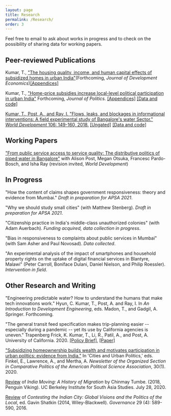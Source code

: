 ```yaml
---
layout: page
title: Research
permalink: /Research/
order: 3
---
```

<!-- Global site tag (gtag.js) - Google Analytics -->
<script async src="https://www.googletagmanager.com/gtag/js?id=UA-111923831-1"></script>
<script>
  window.dataLayer = window.dataLayer || [];
  function gtag(){dataLayer.push(arguments);}
  gtag('js', new Date());

  gtag('config', 'UA-111923831-1');
</script>

 Feel free to email to ask about works in progress and to check on the possibility of sharing data for working papers. 

## Peer-reviewed Publications


Kumar, T., ["The housing quality, income, and human capital effects of subsidized homes in urban India"](econ_revision.pdf)(Forthcoming, *Journal of Development Economics*)[[Appendices]](appendices_econ.pdf)

Kumar, T., ["Home-price subsidies increase local-level political participation in urban India"](claims.pdf) Forthcoming, *Journal of Politics.* [[Appendices]](Appendices_claims.pdf) [[Data and code]](https://dataverse.harvard.edu/dataset.xhtml?persistentId=doi:10.7910/DVN/C4CLNR)
 
[Kumar, T., Post, A., and Ray, I. "Flows, leaks, and blockages in informational interventions: A field experimental study of Bangalore's water Sector." *World Development* 106: 149-160, 2018.](https://doi.org/10.1016/j.worlddev.2018.01.022) [[Ungated]](WD_paper.pdf) [[Data and code]](https://dataverse.harvard.edu/dataset.xhtml?persistentId=doi:10.7910/DVN/ZMYDWN) 


   
## Working Papers

["From public service access to service quality: The distributive politics of piped water in Bangalore"](intermittency.pdf) with Alison Post, Megan Otsuka, Francesc Pardo-Bosch, and Isha Ray (revision invited, *World Development*) 






## In Progress

"How the content of claims shapes government responsiveness: theory and evidence from Mumbai." *Draft in preparation for APSA 2021*.
	
	
"Why we should study small cities" (with Matthew Stenberg). *Draft in preparation for APSA 2021*.
	
	
"Citizenship practice in India's middle-class unauthorized colonies" (with Adam Auerbach). *Funding acquired, data collection in progress*.
	
"Bias in responsiveness to complaints about public services in Mumbai" (with Sam Asher and Paul Novosad). *Data collected*.
	
	
"An experimental analysis of the impact of smartphones and household property rights on the uptake of digital financial services in Blantyre, Malawi" (Peter Carroll, Boniface Dulani, Daniel Nielson, and Philip Roessler). *Intervention in field*.

	 

	

## Other Research and Writing

"Engineering predictable water? How to understand the humans that make tech innovations work."  Hyun, C. Kumar, T., Post, A. and Ray, I.  In *An Introduction to Development Engineering*, eds. Madon, T., and Gadgil, A. Springer. Forthcoming.

"The general transit feed specification makes trip-planning easier -- especially during a pandemic -- yet its use by California agencies is uneven." Trapenberg Frick, K. Kumar, T., Li, R., Patil, A., and Post, A.  University of California. 2020. [[Policy Brief]](https://escholarship.org/uc/item/9j94q60f), [[Paper]](\href{https://escholarship.org/uc/item/1f29b7dk) 

["Subsidizing homeownership builds wealth and motivates participation in urban politics: evidence from India."](https://www.comparativepoliticsnewsletter.org/wp-content/uploads/2020/05/Spring-Newsletter-2020.pdf)  In 'Cities and Urban Politics,' eds. Finkel, E.,  Lawrence, A.,  and Mertha, A.  *Newsletter of the Organized Section in Comparative Politics of the American Political Science Association*, 30(1). 2020.

[Review](https://southasia.berkeley.edu/sites/default/files/shared/India_Center/India_Moving.pdf) of *India Moving: A History of Migration* by Chinmay Tumbe. (2018, Penguin Viking).  UC Berkeley Institute for South Asia Studies. July 28, 2020.


[Review](http://onlinelibrary.wiley.com/doi/10.1111/gove.12241/abstract) of *Contesting the Indian City: Global Visions and the Politics of the Local*, ed. Gavin Shatkin (2014, Wiley-Blackwell). *Governance* 29 (4): 589-590, 2016.



